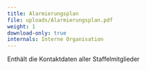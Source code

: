 ```yaml
---
title: Alarmierungsplan
file: uploads/Alarmierungsplan.pdf
weight: 1
download-only: true
internals: Interne Organisation
---
```


Enthält die Kontaktdaten aller Staffelmitglieder